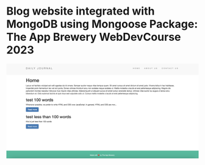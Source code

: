 # Blog website integrated with MongoDB using Mongoose Package: The App Brewery WebDevCourse 2023

<img src="preview.png">
